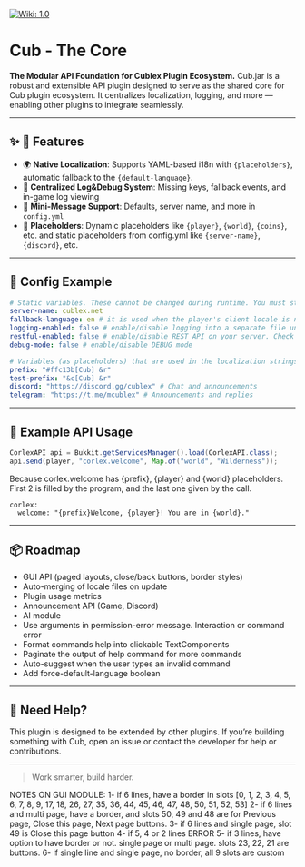[![Wiki: 1.0](https://img.shields.io/badge/Wiki-Cublex_Labs-blue.svg)]([https://creativecommons.org/licenses/by/4.0/](https://labs.cublex.net/docs/category/common-in-all-plugins))
# Cub - The Core

**The Modular API Foundation for Cublex Plugin Ecosystem.**
Cub.jar is a robust and extensible API plugin designed to serve as the shared core for Cub plugin ecosystem. It centralizes localization, logging, and more — enabling other plugins to integrate seamlessly.

---

## ✨ 🧪 Features

- 🌍 **Native Localization**: Supports YAML-based i18n with `{placeholders}`, automatic fallback to the `{default-language}`.
- 🧾 **Centralized Log&Debug System**: Missing keys, fallback events, and in-game log viewing
- 🧱 **Mini-Message Support**: Defaults, server name, and more in `config.yml`
- 📌 **Placeholders**: Dynamic placeholders like `{player}`, `{world}`, `{coins}`, etc. and static placeholders from config.yml like `{server-name}`, `{discord}`, etc.

---

## 🔧 Config Example

```yaml
# Static variables. These cannot be changed during runtime. You must stop the server to make changes here
server-name: cublex.net
fallback-language: en # it is used when the player's client locale is not supported
logging-enabled: false # enable/disable logging into a separate file under /plugins/Corlex folder (universal)
restful-enabled: false # enable/disable REST API on your server. Check https://dev.cublex.net/wiki/corlex/rest
debug-mode: false # enable/disable DEBUG mode

# Variables (as placeholders) that are used in the localization strings
prefix: "#ffc13b[Cub] &r"
test-prefix: "&c[Cub] &r"
discord: "https://discord.gg/cublex" # Chat and announcements
telegram: "https://t.me/mcublex" # Announcements and replies
```

---

## 🧪 Example API Usage

```java
CorlexAPI api = Bukkit.getServicesManager().load(CorlexAPI.class);
api.send(player, "corlex.welcome", Map.of("world", "Wilderness"));
```
Because corlex.welcome has {prefix}, {player} and {world} placeholders. First 2 is filled by the program, and the last one given by the call.
```
corlex:
  welcome: "{prefix}Welcome, {player}! You are in {world}."
```
---

## 📦 Roadmap

- GUI API (paged layouts, close/back buttons, border styles)
- Auto-merging of locale files on update
- Plugin usage metrics
- Announcement API (Game, Discord)
- AI module
- Use arguments in permission-error message. Interaction or command error
- Format commands help into clickable TextComponents
- Paginate the output of help command for more commands
- Auto-suggest when the user types an invalid command
- Add force-default-language boolean

---

## 📣 Need Help?

This plugin is designed to be extended by other plugins. If you’re building something with Cub, open an issue or contact the developer for help or contributions.

---

> Work smarter, build harder.

NOTES ON GUI MODULE:
1- if 6 lines, have a border in slots [0, 1, 2, 3, 4, 5, 6, 7, 8, 9, 17, 18, 26, 27, 35, 36, 44, 45, 46, 47, 48, 50, 51, 52, 53]
2- if 6 lines and multi page, have a border, and slots 50, 49 and 48 are for Previous page, Close this page, Next page buttons.
3- if 6 lines and single page, slot 49 is Close this page button
4- if 5, 4 or 2 lines ERROR
5- if 3 lines, have option to have border or not. single page or multi page. slots 23, 22, 21 are buttons.
6- if single line and single page, no border, all 9 slots are custom



